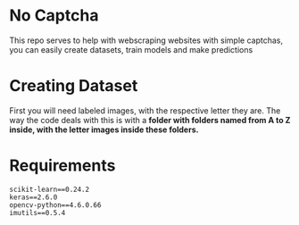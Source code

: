 # No Captcha

This repo serves to help with webscraping websites with simple captchas, you can easily create datasets, train models and make predictions

# Creating Dataset

First you will need labeled images, with the respective letter they are. The way the code deals with this is with a **folder with folders named from A to Z inside, with the letter images inside these folders.**

# Requirements

```
scikit-learn==0.24.2
keras==2.6.0
opencv-python==4.6.0.66
imutils==0.5.4
```
